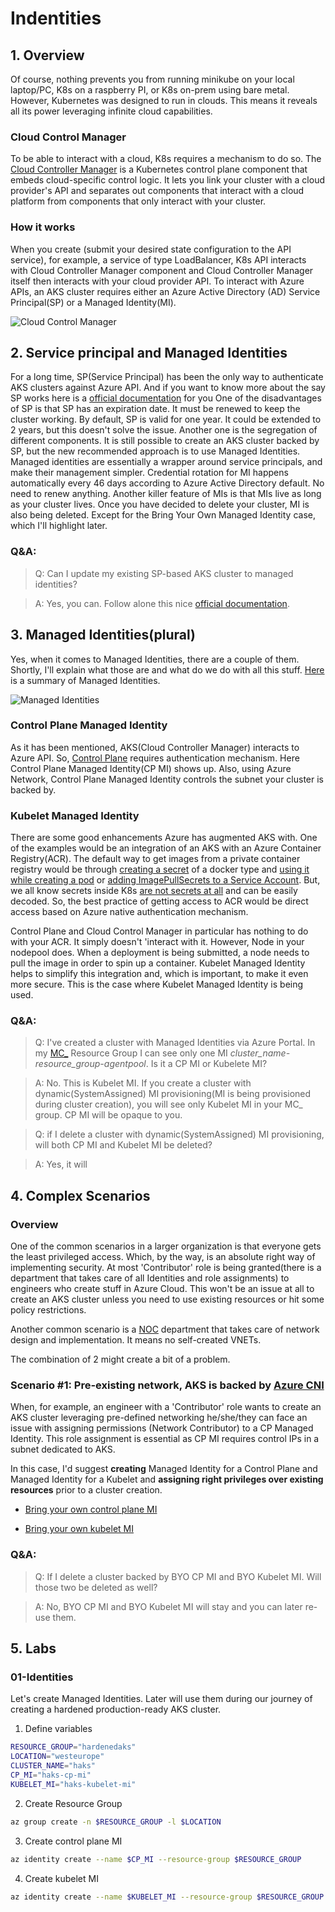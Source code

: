 # Indentities

## 1. Overview

Of course, nothing prevents you from running minikube on your local laptop/PC, K8s on a raspberry PI, or K8s on-prem using bare metal.
However, Kubernetes was designed to run in clouds. This means it reveals all its power leveraging infinite cloud capabilities.

### Cloud Control Manager

To be able to interact with a cloud, K8s requires a mechanism to do so.
The [Cloud Controller Manager](https://kubernetes.io/docs/concepts/architecture/cloud-controller/) is a Kubernetes control plane component that embeds cloud-specific control logic. It lets you link your cluster with a cloud provider's API and separates out components that interact with a cloud platform from components that only interact with your cluster.

### How it works

When you create (submit your desired state configuration to the API service), for example, a service of type LoadBalancer, K8s API interacts with Cloud Controller Manager component and Cloud Controller Manager itself then interacts with your cloud provider API. To interact with Azure APIs, an AKS cluster requires either an Azure Active Directory (AD) Service Principal(SP) or a Managed Identity(MI).

![Cloud Control Manager](./images/ccm.png)

## 2. Service principal and Managed Identities

For a long time, SP(Service Principal) has been the only way to authenticate AKS clusters against Azure API. And if you want to know more about the say SP works here is a [official documentation](https://docs.microsoft.com/en-us/azure/active-directory/develop/app-objects-and-service-principals) for you
One of the disadvantages of SP is that SP has an expiration date. It must be renewed to keep the cluster working. By default, SP is valid for one year. It could be extended to 2 years, but this doesn't solve the issue. Another one is the segregation of different components.
It is still possible to create an AKS cluster backed by SP, but the new recommended approach is to use Managed Identities. Managed identities are essentially a wrapper around service principals, and make their management simpler. Credential rotation for MI happens automatically every 46 days according to Azure Active Directory default. 
No need to renew anything. Another killer feature of MIs is that MIs live as long as your cluster lives. Once you have decided to delete your cluster, MI is also being deleted. Except for the Bring Your Own Managed Identity case, which I'll highlight later.

### Q&A:

> Q: Can I update my existing SP-based AKS cluster to managed identities?

> A: Yes, you can. Follow alone this nice [official documentation](https://docs.microsoft.com/en-us/azure/aks/use-managed-identity#update-an-aks-cluster-to-managed-identities).

## 3. Managed Identities(plural)

Yes, when it comes to Managed Identities, there are a couple of them. Shortly, I'll explain what those are and what do we do with all this stuff.
[Here](https://docs.microsoft.com/en-us/azure/aks/use-managed-identity#summary-of-managed-identities) is a summary of Managed Identities.

![Managed Identities](./images/identities.png)

### Control Plane Managed Identity

As it has been mentioned, AKS(Cloud Controller Manager) interacts to Azure API. So, [Control Plane](https://kubernetes.io/docs/concepts/overview/components/#control-plane-components) requires authentication mechanism.
Here Control Plane Managed Identity(CP MI) shows up. Also, using Azure Network, Control Plane Managed Identity controls the subnet your cluster is backed by.

### Kubelet Managed Identity

There are some good enhancements Azure has augmented AKS with. One of the examples would be an integration of an AKS with an Azure Container Registry(ACR). The default way to get images from a private container registry would be through [creating a secret](https://kubernetes.io/docs/tasks/configure-pod-container/pull-image-private-registry/#create-a-secret-by-providing-credentials-on-the-command-line) of a docker type and [using it while creating a pod](https://kubernetes.io/docs/tasks/configure-pod-container/pull-image-private-registry/#create-a-pod-that-uses-your-secret) or [adding ImagePullSecrets to a Service Account](https://kubernetes.io/docs/tasks/configure-pod-container/configure-service-account/#add-image-pull-secret-to-service-account). But, we all know secrets inside K8s [are not secrets at all](https://kubernetes.io/docs/concepts/configuration/secret/#risks) and can be easily decoded.
So, the best practice of getting access to ACR would be direct access based on Azure native authentication mechanism.

Control Plane and Cloud Control Manager in particular has nothing to do with your ACR. It simply doesn't 'interact with it. However, Node in your nodepool does.
When a deployment is being submitted, a node needs to pull the image in order to spin up a container. Kubelet Managed Identity helps to simplify this integration and, which is important, to make it even more secure.
This is the case where Kubelet Managed Identity is being used.

### Q&A:

> Q: I've created a cluster with Managed Identities via Azure Portal. In my [MC_](https://docs.microsoft.com/en-us/azure/aks/faq#why-are-two-resource-groups-created-with-aks) Resource Group I can see only one MI  *cluster_name-resource_group-agentpool*. Is it a CP MI or Kubelete MI?

> A: No. This is Kubelet MI. If you create a cluster with dynamic(SystemAssigned) MI provisioning(MI is being provisioned during cluster creation), you will see only Kubelet MI in your MC_ group. CP MI will be opaque to you.

> Q: if I delete a cluster with dynamic(SystemAssigned) MI provisioning, will both CP MI and Kubelet MI be deleted?

> A: Yes, it will

## 4. Complex Scenarios

### Overview

One of the common scenarios in a larger organization is that everyone gets the least privileged access. Which, by the way, is an absolute right way of implementing security. At most 'Contributor' role is being granted(there is a department that takes care of all Identities and role assignments) to engineers who create stuff in Azure Cloud. This won't be an issue at all to create an AKS cluster unless you need to use existing resources or hit some policy restrictions.

Another common scenario is a [NOC](https://en.wikipedia.org/wiki/Network_operations_center) department that takes care of network design and implementation. It means no self-created VNETs.

The combination of 2 might create a bit of a problem.

### Scenario #1: Pre-existing network, AKS is backed by [Azure CNI](https://docs.microsoft.com/en-us/azure/aks/configure-azure-cni)

When, for example, an engineer with a 'Contributor' role wants to create an AKS cluster leveraging pre-defined networking he/she/they can face an issue with assigning permissions (Network Contributor) to a CP Managed Identity. This role assignment is essential as CP MI requires control IPs in a subnet dedicated to AKS.

In this case, I'd suggest **creating** Managed Identity for a Control Plane and Managed Identity for a Kubelet and **assigning right privileges over existing resources** prior to a cluster creation.

* [Bring your own control plane MI](https://docs.microsoft.com/en-gb/azure/aks/use-managed-identity#bring-your-own-control-plane-mi)

* [Bring your own kubelet MI](https://docs.microsoft.com/en-gb/azure/aks/use-managed-identity#bring-your-own-kubelet-mi)

### Q&A:
> Q: If I delete a cluster backed by BYO CP MI and BYO Kubelet MI. Will those two be deleted as well?

> A: No, BYO CP MI and BYO Kubelet MI will stay and you can later re-use them.

## 5. Labs

### 01-Identities

Let's create Managed Identities. Later will use them during our journey of creating a hardened production-ready AKS cluster.

1. Define variables

```bash
RESOURCE_GROUP="hardenedaks"
LOCATION="westeurope"
CLUSTER_NAME="haks"
CP_MI="haks-cp-mi"
KUBELET_MI="haks-kubelet-mi"
```

2. Create Resource Group

```bash
az group create -n $RESOURCE_GROUP -l $LOCATION
```

3. Create control plane MI

```bash
az identity create --name $CP_MI --resource-group $RESOURCE_GROUP
```

4. Create kubelet MI

```bash
az identity create --name $KUBELET_MI --resource-group $RESOURCE_GROUP
```
